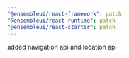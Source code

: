 ```yaml
---
"@ensembleui/react-framework": patch
"@ensembleui/react-runtime": patch
"@ensembleui/react-starter": patch
---
```


added navigation api and location api
